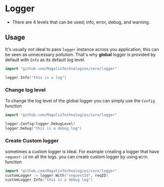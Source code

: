 # Logger
- There are 4 levels that can be used; info, error, debug, and warning.


## Usage
It's usually not ideal to pass `logger` instance across you application, this can be seen as unnecessary pollution. That's why **global** logger is provided by default with `Info` as its default log level.

```go
import "github.com/MagalixTechnologies/core/logger"

logger.Info("this is a log")
```

### Change log level
To change the log level of the global logger you can simply use the `Config` function

```go
import "github.com/MagalixTechnologies/core/logger"

logger.Config(logger.DebugLevel)
logger.Debug("this is a debug log")
```

### Create Custom logger
sometimes a custom logger is ideal. For example creating a logger that have `request-id` on all the logs. you can create custom logger by using `With` function

```go
import "github.com/MagalixTechnologies/core/logger"
customLogger := logger.With("requestId", reqID)
customLogger.Info("this is a debug log")
```